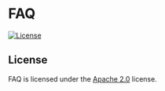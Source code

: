 # FAQ

[![License](https://lxgaming.github.io/images/badge/License-Apache%202.0-blue.svg)](https://www.apache.org/licenses/LICENSE-2.0)

## License
FAQ is licensed under the [Apache 2.0](https://www.apache.org/licenses/LICENSE-2.0) license.
